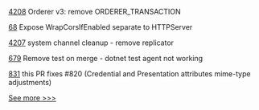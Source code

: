 
[4208](https://github.com/hyperledger/fabric/pull/4208) Orderer v3: remove ORDERER_TRANSACTION

[68](https://github.com/hyperledger/firefly-common/pull/68) Expose WrapCorsIfEnabled separate to HTTPServer

[4207](https://github.com/hyperledger/fabric/pull/4207) system channel cleanup - remove replicator

[679](https://github.com/hyperledger/aries-agent-test-harness/pull/679) Remove test on merge - dotnet test agent not working

[831](https://github.com/hyperledger/aries-vcx/pull/831) this PR fixes #820 (Credential and Presentation attributes mime-type adjustments)


[See more >>>](https://start-here.hyperledger.org/pull-requests)
